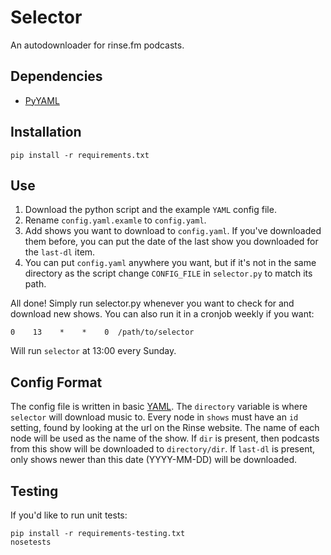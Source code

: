 Selector
========

An autodownloader for rinse.fm podcasts.

Dependencies
------------

* [PyYAML](http://pyyaml.org/)

Installation
------------

    pip install -r requirements.txt

Use
---

1. Download the python script and the example `YAML` config file.
2. Rename `config.yaml.examle` to `config.yaml`.
3. Add shows you want to download to `config.yaml`. If you've downloaded them
before, you can put the date of the last show you downloaded for the `last-dl`
item.
4. You can put `config.yaml` anywhere you want, but if it's not in the
same directory as the script change `CONFIG_FILE` in `selector.py` to match its
path.

All done! Simply run selector.py whenever you want to check for and download
new shows. You can also run it in a cronjob weekly if you want:

    0    13    *    *    0  /path/to/selector

Will run `selector` at 13:00 every Sunday.

Config Format
-------------

The config file is written in basic [YAML](http://www.yaml.org/). The
`directory` variable is where `selector` will download music to. Every
node in `shows` must have an `id` setting, found by looking at the url on the
Rinse website. The name of each node will be used as the name of the show. If
`dir` is present, then podcasts from this show will be downloaded to
`directory/dir`. If `last-dl` is present, only shows newer than this date
(YYYY-MM-DD) will be downloaded.

Testing
-------

If you'd like to run unit tests:

    pip install -r requirements-testing.txt
    nosetests

